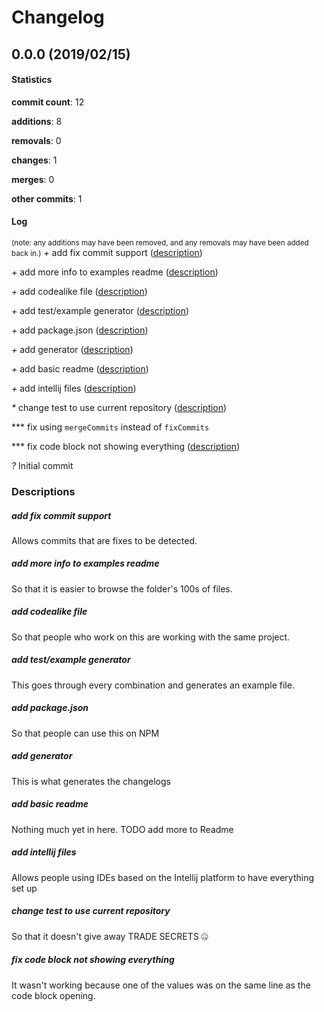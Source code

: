 # Changelog
## 0.0.0 (2019/02/15)
#### Statistics
**commit count**: 12

**additions**: 8

**removals**: 0

**changes**: 1

**merges**: 0

**other commits**: 1

#### Log
<small>(note: any additions may have been removed, and any removals may have been added back in.)</small>
*+* add fix commit support ([description](#add-fix-commit-support-27))

*+* add more info to examples readme ([description](#add-more-info-to-examples-readme-27))

*+* add codealike file ([description](#add-codealike-file-27))

*+* add test/example generator ([description](#add-testexample-generator-27))

*+* add package.json ([description](#add-packagejson-27))

*+* add generator ([description](#add-generator-27))

*+* add basic readme ([description](#add-basic-readme-27))

*+* add intellij files ([description](#add-intellij-files-27))

*\** change test to use current repository ([description](#change-test-to-use-current-repository-27))

*** fix using `mergeCommits` instead of `fixCommits`

*** fix code block not showing everything ([description](#fix-code-block-not-showing-everything-27))

*?* Initial commit

### Descriptions
##### add fix commit support
Allows commits that are fixes to be detected.
##### add more info to examples readme
So that it is easier to browse the folder's 100s of files.
##### add codealike file
So that people who work on this are working with the same project.
##### add test/example generator
This goes through every combination and generates an example file.
##### add package.json
So that people can use this on NPM
##### add generator
This is what generates the changelogs
##### add basic readme
Nothing much yet in here. TODO add more to Readme
##### add intellij files
Allows people using IDEs based on the Intellij platform to have everything set up
##### change test to use current repository
So that it doesn't give away TRADE SECRETS 🤐
##### fix code block not showing everything
It wasn't working because one of the values was on the same line as the code block opening.
